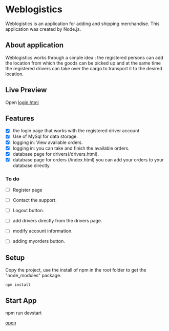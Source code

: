 # Weblogistics

Weblogistics is an application for adding and shipping merchandise. This application was created by Node.js.

## About application

Weblogistics works through a simple idea : 
the registered persons can add the location from which the goods can be picked up and at the same time the registered drivers can take over the cargo to transport it to the desired location.

## Live Preview
Open [login.html](https://github.com/MitreaRazvan/web-logistics/blob/master/public/login.html)

## Features

- [x] the login page that works with the registered driver account
- [x] Use of MySql for data storage.
- [x] logging in: View available orders.
- [x] logging in: you can take and finish the available orders.
- [x] database page for drivers(/drivers.html).
- [x] database page for orders (/index.html) you can add your orders to your database directly.

### To do
- [ ] Register page
- [ ] Contact the support.
- [ ] Logout button.
- [ ] add drivers directly from the drivers page.
- [ ] modify account information.
- [ ] adding myorders button.




## Setup

Copy the project, use the install of npm in the root folder to get the "node_modules" package.

````
npm install 
````
## Start App

npm run devstart

[open](localhost:3000/login.html)